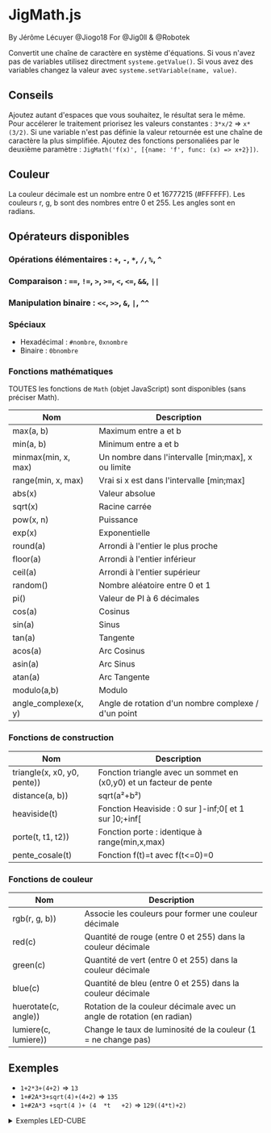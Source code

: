 # JigMath.js

By Jérôme Lécuyer @Jiogo18
For @Jig0ll & @Robotek

Convertit une chaîne de caractère en système d'équations.
Si vous n'avez pas de variables utilisez directment `systeme.getValue()`.
Si vous avez des variables changez la valeur avec `systeme.setVariable(name, value)`.

## Conseils

Ajoutez autant d'espaces que vous souhaitez, le résultat sera le même.
Pour accélerer le traitement priorisez les valeurs constantes : `3*x/2` => `x*(3/2)`.
Si une variable n'est pas définie la valeur retournée est une chaîne de caractère la plus simplifiée.
Ajoutez des fonctions personaliées par le deuxième paramètre : `JigMath('f(x)', [{name: 'f', func: (x) => x+2}])`.

## Couleur

La couleur décimale est un nombre entre 0 et 16777215 (#FFFFFF).
Les couleurs r, g, b sont des nombres entre 0 et 255.
Les angles sont en radians.

## Opérateurs disponibles

### Opérations élémentaires : `+`, `-`, `*`, `/`, `%`, `^`
### Comparaison : `==`, `!=`, `>`, `>=`, `<`, `<=`, `&&`, `||`
### Manipulation binaire : `<<`, `>>`, `&`, `|`, `^^`
### Spéciaux
- Hexadécimal : `#nombre`, `0xnombre`
- Binaire : `0bnombre`

### Fonctions mathématiques

TOUTES les fonctions de `Math` (objet JavaScript) sont disponibles (sans préciser Math).

| Nom                  | Description                                         |
| -------------------- | --------------------------------------------------- |
| max(a, b)            | Maximum entre a et b                                |
| min(a, b)            | Minimum entre a et b                                |
| minmax(min, x, max)  | Un nombre dans l'intervalle [min;max], x ou limite  |
| range(min, x, max)   | Vrai si x est dans l'intervalle [min;max]           |
| abs(x)               | Valeur absolue                                      |
| sqrt(x)              | Racine carrée                                       |
| pow(x, n)            | Puissance                                           |
| exp(x)               | Exponentielle                                       |
| round(a)             | Arrondi à l'entier le plus proche                   |
| floor(a)             | Arrondi à l'entier inférieur                        |
| ceil(a)              | Arrondi à l'entier supérieur                        |
| random()             | Nombre aléatoire entre 0 et 1                       |
| pi()                 | Valeur de PI à 6 décimales                          |
| cos(a)               | Cosinus                                             |
| sin(a)               | Sinus                                               |
| tan(a)               | Tangente                                            |
| acos(a)              | Arc Cosinus                                         |
| asin(a)              | Arc Sinus                                           |
| atan(a)              | Arc Tangente                                        |
| modulo(a,b)          | Modulo                                              |
| angle_complexe(x, y) | Angle de rotation d'un nombre complexe / d'un point |

### Fonctions de construction
| Nom                         | Description                                                        |
| --------------------------- | ------------------------------------------------------------------ |
| triangle(x, x0, y0, pente)) | Fonction triangle avec un sommet en (x0,y0) et un facteur de pente |
| distance(a, b))             | sqrt(a²+b²)                                                        |
| heaviside(t)                | Fonction Heaviside : 0 sur ]-inf;0[ et 1 sur ]0;+inf[              |
| porte(t, t1, t2))           | Fonction porte : identique à range(min,x,max)                      |
| pente_cosale(t)             | Fonction f(t)=t avec f(t<=0)=0                                     |

### Fonctions de couleur
| Nom                  | Description                                                           |
| -------------------- | --------------------------------------------------------------------- |
| rgb(r, g, b))        | Associe les couleurs pour former une couleur décimale                 |
| red(c)               | Quantité de rouge (entre 0 et 255) dans la couleur décimale           |
| green(c)             | Quantité de vert (entre 0 et 255) dans la couleur décimale            |
| blue(c)              | Quantité de bleu (entre 0 et 255) dans la couleur décimale            |
| huerotate(c, angle)) | Rotation de la couleur décimale avec un angle de rotation (en radian) |
| lumiere(c, lumiere)) | Change le taux de luminosité de la couleur (1 = ne change pas)        |


## Exemples
* `1+2*3+(4+2)` ⇒ `13`
* `1+#2A*3+sqrt(4)+(4+2)` ⇒ `135`
* `1+#2A*3 +sqrt(4 )+ (4  *t   +2)` ⇒ `129((4*t)+2)`

<details><summary>Exemples LED-CUBE</summary>
<p>
(Si tMax n'est pas précisé, utiliser le nombre d'images importées)

### Couleur unie (cyan)
`#00FFFF`, `tMax = 1`

### Nuances de gris
`rgb(t*255/10,t*255/10,t*255/10)`, `tMax = 10`
`lumiere(#FFFFFF, t/10)`, `tMax = 10`

### Afficher une image ou une série d'images
- Sur l'axe x (en profondeur) : `img(y,z,t)`
- Sur le plan x=0 (devant) : `(x==0) && img(y,z,t)`
- Sur le plan z=7 (au sol) : `(z==7) && img(y,7-x,t)`
- Sur les 2 premiers plans x=0 et x=1 (devant) : `(x<2) && img(y,z,t)`

### Wave (l'image 0 dessine une vague)
`img(y,z+min(8-abs((t-20)-(x-4)),0),0)`, `tMax=40`
`img(y,z+min(triangle(t-x,16,8,1),0),0)`, `tMax=40`

### Image Aléatoire (avec 12 images)
`img(y,z,modulo(t+floor(random()*x*10),12))`

### 2 plans type minecraft (symétrie)
`(range(3, x, 4) && img(y,z,t)) || (range(3, y, 4) && img(x,z,t))`

### 2 plans type minecraft (déphasé), si tMax=12
`(range(3, x, 4) && img(y,z,t)) || (range(3, y, 4) && img(x,z,modulo(t+6,12)))`

### Avance puis recul
`((7-x)==minmax(0,round(triangle(t,50,20,0.5)),7)) && img(y,z,minmax(0,triangle(t,50,40,1),20))`, `tMax=100`

### Robotek rainbow
`(x<2) && huerotate(img(y,z,0), t * 2 * pi() / 60)`, `tMax=60`

### Robotek Tourne (ne rend pas super bien et tourne en continu)
`(x<2) && img(round(3.5+(y-3.5)*cos(t*6.283/30) + (z-3.5)*sin(t*6.283/30)), round(3.5+(z-3.5)*cos(t*6.283/30) - (y-3.5)*sin(t*6.283/30)), 0)`, `tMax=30`

### Radar cyan
`(x<2) && lumiere(#00FFFF, 1-exp(modulo(t*2*pi()/20-angle_complexe(y-3.5, z-3.5), 2*pi()) - pi()/2))`, `tMax=20`

### Cercle_chromatique (face entière)
`(x<2) && huerotate(#FF0000, angle_complexe(y-3.5, z-3.5)-t*2*pi()/20)`, `tMax=20`

### Cercle_chromatique2 (cercle)
`(x<2) && (distance(y-3.5,z-3.5) <= 4) && huerotate(#FF0000, angle_complexe(y-3.5, z-3.5)-t*2*pi()/20)`, `tMax=20`

### Polytech3 (camembert s'ouvre puis se ferme)
`(x<2) &&    range(-2*pi(),    modulo(angle_complexe(y-3.5, z-3.5)+pi(),2*pi())  - (   pente_cosale(t) - pente_cosale(t-20) + pente_cosale(t-40) - pente_cosale(t-60)   )*2*pi()/20   ,  0)    && img(y,z,0)`, `tMax=80`

### fire_decompo_rgb (8 plans : 2 rouges, 2 verts, 2 bleus, 2 rgb)
`rgb(((x<2)||(6<=x))&&red(img(y,z,t)), (range(2, x, 3)||(6<=x))&&green(img(y,z,t)), (range(4, x, 5)||(6<=x))&&blue(img(y,z,t)))`

</p>
</details>
